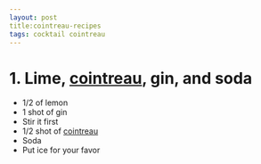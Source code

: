 ```yaml
---
layout: post
title:cointreau-recipes
tags: cocktail cointreau
---
```


# 1. Lime, [cointreau](http://www.cointreau.com/us/en/cocktails), gin, and soda

- 1/2 of lemon
- 1 shot of gin
- Stir it first
- 1/2 shot of [cointreau](http://www.cointreau.com/us/en/cocktails)
- Soda
- Put ice for your favor
